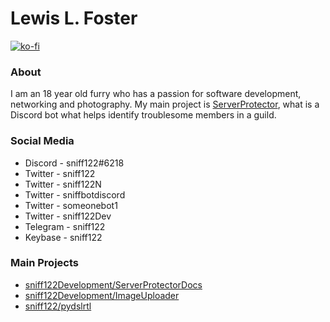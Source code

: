 # Lewis L. Foster

[![ko-fi](https://www.ko-fi.com/img/githubbutton_sm.svg)](https://ko-fi.com/P5P832VBY)

### About

I am an 18 year old furry who has a passion for software development, networking and photography. My main project is [ServerProtector](https://serverprotector.me), what is a Discord bot what helps identify troublesome members in a guild.


### Social Media

 - Discord - sniff122#6218
 - Twitter - sniff122
 - Twitter - sniff122N
 - Twitter - sniffbotdiscord
 - Twitter - someonebot1
 - Twitter - sniff122Dev
 - Telegram - sniff122
 - Keybase - sniff122
 
 ### Main Projects
 - [sniff122Development/ServerProtectorDocs](https://github.com./sniff122Development/ServerProtectorDocs)
 - [sniff122Development/ImageUploader](https://github.com/sniff122Development/ImageUploader)
 - [sniff122/pydslrtl](https://github.com/sniff122/pydslrtl)
